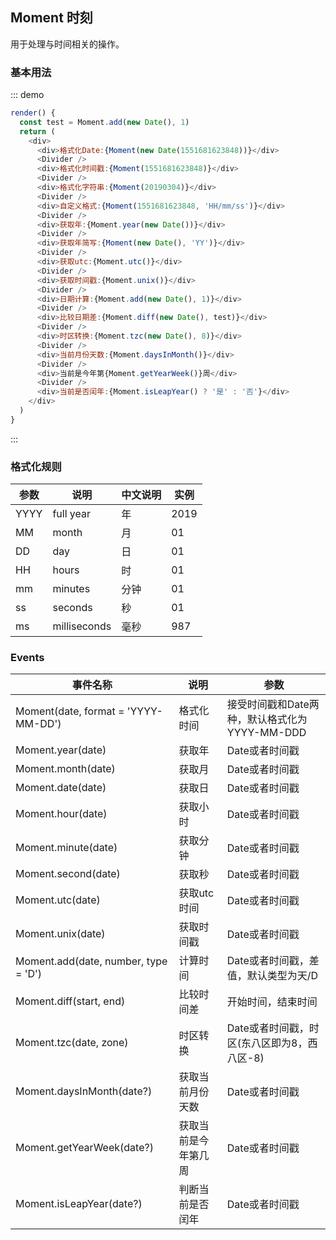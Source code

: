 ## Moment 时刻

用于处理与时间相关的操作。

### 基本用法

::: demo
```js
render() {
  const test = Moment.add(new Date(), 1)
  return (
    <div>
      <div>格式化Date:{Moment(new Date(1551681623848))}</div>
      <Divider />
      <div>格式化时间戳:{Moment(1551681623848)}</div>
      <Divider />
      <div>格式化字符串:{Moment(20190304)}</div>
      <Divider />
      <div>自定义格式:{Moment(1551681623848, 'HH/mm/ss')}</div>
      <Divider />
      <div>获取年:{Moment.year(new Date())}</div>
      <Divider />
      <div>获取年简写:{Moment(new Date(), 'YY')}</div>
      <Divider />
      <div>获取utc:{Moment.utc()}</div>
      <Divider />
      <div>获取时间戳:{Moment.unix()}</div>
      <Divider />
      <div>日期计算:{Moment.add(new Date(), 1)}</div>
      <Divider />
      <div>比较日期差:{Moment.diff(new Date(), test)}</div>
      <Divider />
      <div>时区转换:{Moment.tzc(new Date(), 8)}</div>
      <Divider />
      <div>当前月份天数:{Moment.daysInMonth()}</div>
      <Divider />
      <div>当前是今年第{Moment.getYearWeek()}周</div>
      <Divider />
      <div>当前是否闰年:{Moment.isLeapYear() ? '是' : '否'}</div>
    </div>
  )
}
```
:::

### 格式化规则
| 参数      | 说明          | 中文说明      | 实例                           |
|---------- |-------------- |---------- |--------------------------------  |
| YYYY | full year | 年 | 2019 |
| MM | month | 月 | 01 |
| DD | day | 日 | 01 |
| HH | hours | 时 | 01 |
| mm | minutes | 分钟 | 01 |
| ss | seconds | 秒 | 01 |
| ms | milliseconds | 毫秒 | 987 |

### Events
| 事件名称 | 说明 | 参数 |
|---------- |-------- |---------- |
| Moment(date, format = 'YYYY-MM-DD') | 格式化时间 | 接受时间戳和Date两种，默认格式化为YYYY-MM-DDD |
| Moment.year(date) | 获取年 | Date或者时间戳 |
| Moment.month(date) | 获取月 | Date或者时间戳 |
| Moment.date(date) | 获取日 | Date或者时间戳 |
| Moment.hour(date) | 获取小时 | Date或者时间戳 |
| Moment.minute(date) | 获取分钟 | Date或者时间戳 |
| Moment.second(date) | 获取秒 | Date或者时间戳 |
| Moment.utc(date) | 获取utc时间 | Date或者时间戳 |
| Moment.unix(date) | 获取时间戳 | Date或者时间戳 |
| Moment.add(date, number, type = 'D') | 计算时间 | Date或者时间戳，差值，默认类型为天/D |
| Moment.diff(start, end) | 比较时间差 | 开始时间，结束时间 |
| Moment.tzc(date, zone) | 时区转换 | Date或者时间戳，时区(东八区即为8，西八区-8) |
| Moment.daysInMonth(date?) | 获取当前月份天数 | Date或者时间戳 |
| Moment.getYearWeek(date?) | 获取当前是今年第几周 | Date或者时间戳 |
| Moment.isLeapYear(date?) | 判断当前是否闰年 | Date或者时间戳 |
